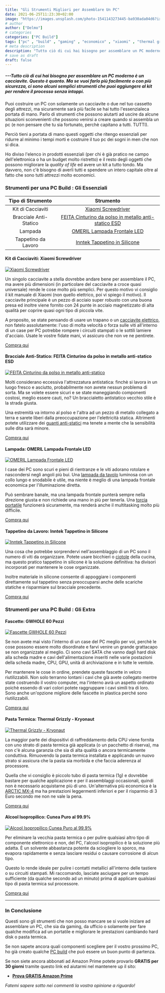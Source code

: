 ```yaml
---
title: "Gli Strumenti Migliori per Assemblare Un PC"
date: 2021-06-25T11:23:30+02:00
image: "https://images.unsplash.com/photo-1541143273445-ba930ada04d6?ixid=MnwxMjA3fDB8MHxwaG90by1wYWdlfHx8fGVufDB8fHx8&ixlib=rb-1.2.1&auto=format&fit=crop&w=1955&q=80"
# author
author: ["Delmo"]
# categories
categories: ["PC Build"]
tags: ["pc" , "build" , "gaming" , "economico" , "xiaomi" , "thermal grizzly" , "amazon"]
# meta description
description: "Tutto ciò di cui hai bisogno per assemblare un PC moderno è un cacciavite. Questo è quanto. Ma se vuoi farlo più facilmente o con più sicurezza, ci sono alcuni semplici strumenti che puoi aggiungere al kit per rendere il processo senza intoppi. Una volta selezionati componenti del PC e studiato i passaggi abbastanza semplici da eseguire, sarai pronto per partire."
# save as draft
draft: false
---
```


##### ---Tutto ciò di cui hai bisogno per assemblare un PC moderno è un cacciavite. Questo è quanto. Ma se vuoi farlo più facilmente o con più sicurezza, ci sono alcuni semplici strumenti che puoi aggiungere al kit per rendere il processo senza intoppi.

Puoi costruire un PC con solamente un cacciavite o due nel tuo cassetto degli attrezzi, ma sicuramente sarà più facile se hai tutto l'essenzialeca portata di mano. Parlo di strumenti che possono aiutarti ad uscire da alcune situazioni sconvenienti che possono venirsi a creare quando si assembla un pc (e non pensare che tu sia fortunato, perchè capitano a tutti. TUTTI). 

Perciò tieni a portata di mano questi oggetti che ritengo essenziali per ridurre al minimo i tempi morti e costruire il tuo pc dei sogni in men che non si dica.

Ho diviso l'elenco in prodotti essenziali (per chi è già pratico ne campo dell'elettronica o ha un budget molto ristretto) e il resto degli oggetti che possono migliorare la *quality of life* ed avere un kit a tutto tondo. Ma davvero, non c'è bisogno di averli tutti e spendere un intero capitale oltre al fatto che sono tutti attrezzi molto economici.

### Strumenti per una PC Build : Gli Essenziali

|           Tipo di Strumento          |                       Strumento                     |  
|:-------------------------:|:----------------------------------------------------:|
| Kit di Cacciaviti             |  [Xiaomi Screwdriver](https://amzn.to/3gXP04M)|
| Bracciale Anti-Statico |   [FEITA Cinturino da polso in metallo anti-statico ESD](https://amzn.to/2Sxwqr6)      |
| Lampada                      | [OMERIL Lampada Frontale LED](https://amzn.to/2SYpaVv)              |
| Tappetino da Lavoro                  |     [Inntek Tappetino in Silicone](https://amzn.to/3h4jVve)     |

#### Kit di Cacciaviti: Xiaomi Screwdriver

[![Xiaomi Screwdriver](https://i01.appmifile.com/v1/MI_18455B3E4DA706226CF7535A58E875F0267/pms_1590153740.10722811.jpg?thumb=1&w=1082&h=1082&width=1082&height=1082)](https://amzn.to/3gXP04M)

Un singolo cacciavite a stella dovrebbe andare bene per assemblare il PC, ma avere più dimensioni (in particolare del cacciavite a croce quasi universale) rende le cose molto più semplici. Per questo motivo vi consiglio il kit manuale di Xiaomi (non quello elettrico, poi vi spiego il motivo). Il cacciavite principale è un pezzo di acciaio super robusto con una buona presa ed inoltre viene fornito con 24 punte in acciaio magnetizzato di alta qualità per coprire quasi ogni tipo di piccola vite.

A proposito, se state pensando di usare un trapano o un [cacciavite elettrico](https://amzn.to/2Ste7TV), non fatelo assolutamente: l'uso di molta velocità o forza sulle viti all'interno di un case per PC potrebbe rompere i circuiti stampati o le sottili lamiere d'acciaio. Usate le vostre fidate mani, vi assicuro che non ve ne pentirete.

<div class="wp-block-button is-style-outline"><a class="wp-block-button__link" href="https://amzn.to/3gXP04M">Compra qui</a></div>

#### Bracciale Anti-Statico: FEITA Cinturino da polso in metallo anti-statico ESD

[![FEITA Cinturino da polso in metallo anti-statico](https://images-na.ssl-images-amazon.com/images/I/51G5cyG8mXL._SL1001_.jpg)](https://amzn.to/2Sxwqr6)

Molti considerano eccessiva l'attrezzatura antistatica: finchè si lavora in un luogo fresco e asciutto, probabilmente non avrete nessun problema di sorta. Ma se volete essere sicuri e se state maneggiando componenti costosi, meglio essere cauti, no?
Un braccialetto antistatico vecchio stile è la strada giusta.

Una estremità va intorno al polso e l'altra ad un pezzo di metallo collegato a terra e sarete liberi dalla preoccupazione per l'elettricità statica.
Altrimenti potete utilizzare dei [guanti anti-statici](https://amzn.to/3qyMjKs) ma tenete a mente che la sensibilità sulle dita sarà minore.

<div class="wp-block-button is-style-outline"><a class="wp-block-button__link" href="https://amzn.to/2Sxwqr6">Compra qui</a></div>

#### Lampada: OMERIL Lampada Frontale LED

[![OMERIL Lampada Frontale LED](https://m.media-amazon.com/images/I/71PyR2KwRtL._AC_SS450_.jpg)](https://amzn.to/2SYpaVv)

I case dei PC sono scuri e pieni di rientranze e le viti adorano rotolare e nascondersi negli angoli più bui. Una [lampada da tavolo](https://amzn.to/3xROZ89) luminosa con un collo lungo e snodabile è utile, ma niente è meglio di una lampada frontale economica per l'illuminazione diretta.

Può sembrare banale, ma una lampada frontale punterà sempre nella direzione giusta e non richiede una mano in più per tenerla. Una [torcia portatile](https://amzn.to/3qpQBUh) funzionerà sicuramente, ma renderà anche il multitasking molto più difficile.

<div class="wp-block-button is-style-outline"><a class="wp-block-button__link" href="https://amzn.to/2SYpaVv">Compra qui</a></div>

#### Tappetino da Lavoro: Inntek Tappetino in Silicone

[![Inntek Tappetino in Silicone](https://m.media-amazon.com/images/I/71+socEstoL._AC_SS450_.jpg)](https://amzn.to/3h4jVve)

Una cosa che potrebbe sorprendervi nell'assemblaggio di un PC sono il numero di viti da organizzare. Potete usare bicchieri o [ciotole](https://amzn.to/3vYj7xx) della cucina, ma questo pratico tappetino in silicone è la soluzione definitiva: ha divisori incorporati per mantenere le cose organizzate.

Inoltre materiale in silicone consente di appoggiare i componenti direttamente sul tappetino senza preoccuparsi anche delle scariche statiche e risparmiare sul bracciale precedente.

<div class="wp-block-button is-style-outline"><a class="wp-block-button__link" href="https://amzn.to/3h4jVve">Compra qui</a></div>

### Strumenti per una PC Build : Gli Extra

#### Fascette: GWHOLE 60 Pezzi

[![Fascette GWHOLE 60 Pezzi](https://images-na.ssl-images-amazon.com/images/I/71-IillEnnL._AC_SX679_.jpg)](https://amzn.to/3jg1mH3)
<!-- ![Fonte: Amazon](https://res.cloudinary.com/techbudget-it/image/upload/c_scale,w_16/v1624712884/photo.png) -->
Se non avete mai visto l'interno di un case del PC meglio per voi, perchè le cose possono essere molto disordinate e farvi venire un grande grattacapo se non organizzate al meglio.
Ci sono cavi SATA che vanno dagli hard disk alla scheda madre e cavi dell'alimentazione inseriti nelle varie postazioni della scheda madre, CPU, GPU, unità di archiviazione e in tutte le ventole.

Per mantenere le cose in ordine, prendete queste fascette in velcro riutilizzabili. Non solo terranno lontani i cavi che già avete collegato mentre state costruendo il vostro computer, ma l'interno avrà un aspetto ordinato poichè essendo di vari colori potete raggruppare i cavi simili tra di loro. Sono anche un'opzione migliore delle fascette in plastica perché sono riutilizzabili.

<div class="wp-block-button is-style-outline"><a class="wp-block-button__link" href="https://amzn.to/3jg1mH3">Compra qui</a></div>

#### Pasta Termica: Thermal Grizzly - Kryonaut

[![Thermal Grizzly - Kryonaut](https://images-na.ssl-images-amazon.com/images/I/71cMQQ0YXXL._SX522_.jpg)](https://amzn.to/3h9UYhY)

La maggior parte dei dispositivi di raffreddamento della CPU viene fornita con uno strato di pasta termica già applicata (o un pacchetto di riserva), ma non c'è alcuna garanzia che sia di alta qualità o ancora termicamente conduttiva. Rimuovendo la pasta termica installata e applicando un nuovo strato si assicura che la pasta sia morbida e che faccia aderenza al processore.

Quella che vi consiglio è piccolo tubo di pasta termica (1g) e dovrebbe bastare per qualche applicazione e per il assemblaggi occasionali, quindi non è necessario acquistarne più di uno.
Un'alternativa più economica è la [ARCTIC MX-4](https://amzn.to/3dgqk5u) ma ha prestazioni leggermenti inferiori e per il risparmio di 3 Euro secondo me non ne vale la pena.

<div class="wp-block-button is-style-outline"><a class="wp-block-button__link" href="https://amzn.to/3h9UYhY">Compra qui</a></div>

#### Alcool Isopropilico: Cunea Puro al 99.9%

[![Alcool Isopropilico Cunea Puro al 99.9%](https://images-na.ssl-images-amazon.com/images/I/71w7mWSXjtL._AC_SY879_.jpg)](https://amzn.to/3dfMFA9)

Per eliminare la vecchia pasta termica o per pulire qualsiasi altro tipo di componente elettronico e non, del PC, l'alcool isopropilico è la soluzione più adatta. È un solvente abbastanza potente da sciogliere lo sporco, ma evapora rapidamente e senza lasciare residui o causare corrosione di alcun tipo.

Questo lo rende ideale per pulire i contatti metallici all'interno delle tastiere o su circuiti stampati. Mi raccomando, lasciate asciugare per un tempo sufficiente (da qualche secondo ad un minuto) prima di applicare qualsiasi tipo di pasta termica sul processore.

<div class="wp-block-button is-style-outline"><a class="wp-block-button__link" href="https://amzn.to/3dfMFA9">Compra qui</a></div>

___

### In Conclusione

Questi sono gli strumenti che non posso mancare se si vuole iniziare ad assemblare un PC, che sia da gaming, da ufficio o solamente per fare qualche modifica ad un portatile e migliorare le prestazioni cambiando hard disk o pasta termica.

Se non sapete ancora quali componenti scegliere per il vostro prossimo PC, ho già creato qualche [PC build](https://techbudget.it/categories/pc-build/) che può essere un buon punto di partenza.

Se non siete ancora abbonati ad Amazon Prime potete provarlo **GRATIS per 30 giorni** tramite questo link ed aiutarmi nel mantenere up il sito:

- **[Prova GRATIS Amazon Prime](https://amzn.to/3zrJKOm)**

*Fatemi sapere sotto nei commenti la vostra opinione a riguardo!*